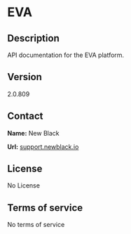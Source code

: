 # EVA

## Description

API documentation for the EVA platform.

## Version

2.0.809

## Contact

**Name:** New Black

**Url:** [support.newblack.io](https://support.newblack.io)

## License

No License

## Terms of service

No terms of service